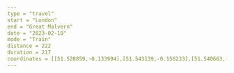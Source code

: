 ```yaml
---
type = "travel"
start = "London"
end = "Great Malvern"
date = "2023-02-10"
mode = "Train"
distance = 222
duration = 217
coordinates = [[51.528859,-0.133994],[51.543139,-0.156233],[51.540663,-0.182540],[51.533763,-0.205585],[51.530145,-0.235326],[51.538741,-0.267126],[51.549924,-0.294098],[51.582066,-0.317161],[51.604170,-0.359706],[51.620998,-0.381373],[51.633073,-0.387138],[51.651594,-0.384028],[51.657581,-0.387927],[51.692526,-0.432414],[51.718120,-0.442610],[51.724436,-0.449711],[51.739396,-0.479359],[51.754991,-0.542539],[51.763293,-0.561778],[51.766992,-0.577103],[51.787439,-0.613032],[51.800033,-0.621741],[51.824891,-0.648870],[51.837024,-0.654484],[51.903952,-0.677972],[51.924692,-0.675635],[51.930156,-0.679034],[51.935320,-0.684041],[51.941195,-0.702734],[51.951333,-0.719545],[51.957691,-0.724310],[52.002774,-0.738967],[52.008845,-0.742942],[52.048091,-0.793225],[52.067533,-0.806334],[52.082156,-0.821022],[52.092561,-0.839229],[52.102963,-0.850093],[52.142424,-0.879467],[52.153224,-0.893366],[52.173886,-0.911209],[52.201346,-0.922073],[52.208041,-0.921527],[52.231094,-0.911755],[52.236801,-0.906822],[52.248738,-0.907750],[52.265223,-0.917051],[52.286260,-0.971354],[52.290604,-0.999621],[52.289249,-1.031226],[52.294464,-1.086425],[52.298816,-1.092343],[52.314476,-1.100733],[52.323371,-1.113008],[52.333682,-1.146571],[52.344306,-1.160602],[52.360191,-1.205964],[52.378801,-1.248919],[52.380602,-1.258535],[52.378480,-1.301279],[52.382200,-1.425647],[52.391080,-1.458864],[52.401842,-1.523151],[52.393410,-1.623873],[52.394641,-1.637091],[52.405089,-1.663484],[52.421580,-1.691551],[52.457761,-1.736011],[52.479434,-1.782703],[52.484505,-1.801586],[52.485524,-1.825747],[52.481238,-1.883940],[52.474624,-1.909958],[52.466947,-1.916277],[52.463285,-1.926480],[52.457754,-1.928100],[52.450170,-1.937584],[52.446790,-1.938207],[52.427972,-1.926866],[52.416352,-1.927317],[52.411254,-1.957044],[52.401680,-1.975491],[52.390700,-1.984577],[52.375931,-1.983263],[52.369604,-1.985008],[52.350467,-2.002633],[52.325412,-2.042786],[52.30645,-2.066602],[52.294397,-2.092398],[52.273021,-2.124927],[52.269803,-2.135158],[52.26993,-2.15621],[52.252572,-2.177067],[52.240567,-2.183499],[52.227099,-2.194899],[52.199632,-2.208847],[52.186071,-2.252175],[52.170987,-2.283601],[52.165239,-2.289138],[52.152019,-2.294401],[52.133995,-2.318383],[52.125254,-2.319129]]
---
```

